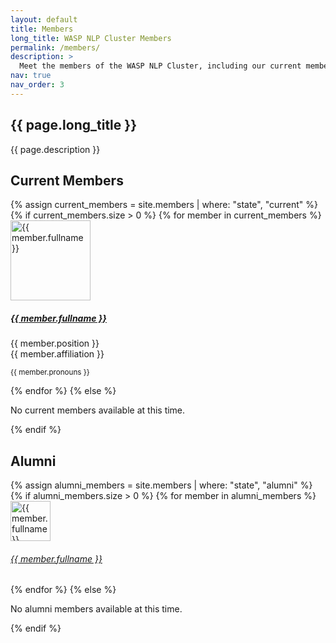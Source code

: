 ```yaml
---
layout: default
title: Members
long_title: WASP NLP Cluster Members
permalink: /members/
description: >
  Meet the members of the WASP NLP Cluster, including our current members and alumni who have contributed to our research and development.
nav: true
nav_order: 3
---
```


<section class="jumbotron text-center unshadow bg-light">
  <div class="container">
    <h1 class="display-4">{{ page.long_title }}</h1>
    <p class="lead text-muted">{{ page.description }}</p>
  </div>
</section>

<div class="container">
  <h2 class="section-title text-center py-3">Current Members</h2>
  <div class="row">
    {% assign current_members = site.members | where: "state", "current" %}
    {% if current_members.size > 0 %}
      {% for member in current_members %}
        <div class="col-md-3 text-center mb-4">
          <img src="{% if member.image %}{{ member.image | relative_url }}{% else %}{{ 'assets/templates/profile.png' | relative_url }}{% endif %}" class="rounded-circle mb-2" alt="{{ member.fullname }}" style="width: 128px; height: 128px;">
          <h5><a href="{{ member.url | relative_url }}" class="member-name">{{ member.fullname }}</a></h5>
          <p class="text-muted">{{ member.position }} <br /> {{ member.affiliation }}</p>
          <p><small>{{ member.pronouns }}</small></p>
        </div>
      {% endfor %}
    {% else %}
      <p>No current members available at this time.</p>
    {% endif %}
  </div>
</div>

<div class="container mt-5">
  <h2 class="section-title text-center py-3">Alumni</h2>
  <div class="row">
    {% assign alumni_members = site.members | where: "state", "alumni" %}
    {% if alumni_members.size > 0 %}
      {% for member in alumni_members %}
        <div class="col-md-3 text-center mb-4">
          <img src="{{ member.image | relative_url }}" class="rounded-circle mb-2" alt="{{ member.fullname }}" style="width: 64px; height: 64px;">
          <h6><a href="{{ member.url | relative_url }}">{{ member.fullname }}</a></h6>
        </div>
      {% endfor %}
    {% else %}
      <p>No alumni members available at this time.</p>
    {% endif %}
  </div>
</div>
